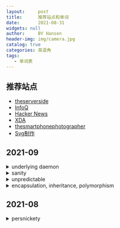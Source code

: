 ```yaml
---
layout:     post
title:      推荐站点和单词
date:       2021-08-31
widgets: null
author:     BY Hansen
header-img: img/camera.jpg
catalog: true
categories: 英语角
tags:
   - 单词表
---
```


## 推荐站点

- [theserverside](https://www.theserverside.com/) 
- [InfoQ](https://www.infoq.com/)
- [Hacker News](https://hack.ernews.info/) 
- [XDA](https://www.xda-developers.com/ )
- [thesmartphonephotographer](https://thesmartphonephotographer.com/)
- [Svg制作](https://c.runoob.com/more/svgeditor/)

## 2021-09

<details>
<summary>underlying daemon</summary>
adj. 底层守护程序
First, while Docker has an underlying daemon, Podman uses a slightly different technology to create containers.
</details>

<details>
<summary>sanity</summary>
n.神志正常; 理智; 
personal sanity
</details>

<details>
<summary>unpredictable</summary>
adj. 不可预知的; 难以预料的;
When times trend toward the unpredictable, one way to maintain personal sanity is to remain productive and focus on things within your control. 
</details>

<details>
<summary>encapsulation, inheritance, polymorphism</summary>
n. 三个词分别表示: 封装; 继承; 多态
Deep understanding of Java Object Oriented Programming. Able to use encapsulation, inheritance, polymorphism, abstraction. Able to use generic class and macro definition of data structures. 
</details>

## 2021-08

<details>
<summary>persnickety</summary>
adj. 挑剔；吹毛求疵的
However, if you are persnickety about using the exam version, register for a trial enterprise license and download an older UiPath Studio version before the 60 day trial expires.
</details>

